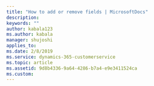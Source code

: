 ```yaml
---
title: "How to add or remove fields | MicrosoftDocs"
description: 
keywords: ""
author: kabala123
ms.author: kabala
manager: shujoshi
applies_to: 
ms.date: 2/8/2019
ms.service: dynamics-365-customerservice
ms.topic: article
ms.assetid: 9d8b4336-9a64-4286-b7a4-e9e3411524ca
ms.custom: 
---
```


<!--this can be used to update another topic -->

